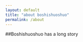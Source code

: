 ```yaml
---
layout: default
title: "about boshishuoshuo"
permalink: /about
---
```


##Boshishuoshuo has a long story